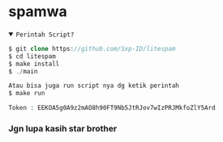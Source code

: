

# spamwa

<details open><summary><code>Perintah Script?</code></summary>

```php
$ git clone https://github.com/Sxp-ID/litespam
$ cd litespam
$ make install
$ ./main

Atau bisa juga run script nya dg ketik perintah
$ make run

Token : EEKOA5g0A9z2mAO8h90FT9Nb5JtRJov7wIzPRJMkfoZlY5Ard
```
</details>


### Jgn lupa kasih star brother
</div>
